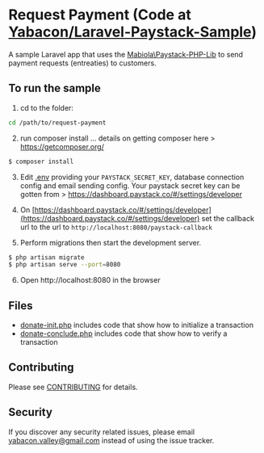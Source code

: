 # Request Payment (Code at [Yabacon/Laravel-Paystack-Sample](https://github.com/yabacon/laravel-paystack-sample))
A sample Laravel app that uses the [Mabiola\Paystack-PHP-Lib](https://packagist.org/packages/mabiola/paystack-php-lib) to send payment requests (entreaties) to customers.

## To run the sample
1. cd to the folder:
```bash
cd /path/to/request-payment
```
2. run composer install ... details on getting composer here > https://getcomposer.org/
```bash
$ composer install
```
3. Edit [.env](.env) providing your `PAYSTACK_SECRET_KEY`, database connection config and email sending config. Your paystack secret key can be gotten from > https://dashboard.paystack.co/#/settings/developer

5. On [https://dashboard.paystack.co/#/settings/developer](https://dashboard.paystack.co/#/settings/developer) set the callback url to the url to `http://localhost:8080/paystack-callback`

4. Perform migrations then start the development server.
```bash
$ php artisan migrate
$ php artisan serve --port=8080
```
6. Open http://localhost:8080 in the browser

## Files

* [donate-init.php](donate-init.php) includes code that show how to initialize a transaction
* [donate-conclude.php](donate-conclude.php) includes code that show how to verify a transaction


## Contributing

Please see [CONTRIBUTING](../CONTRIBUTING.md) for details.

## Security

If you discover any security related issues, please email yabacon.valley@gmail.com instead of using the issue tracker.

